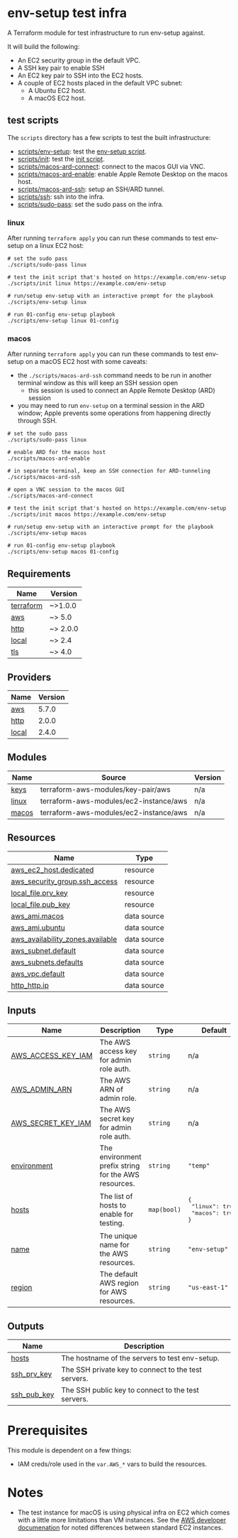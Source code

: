 # env-setup test infra

A Terraform module for test infrastructure to run env-setup against.

It will build the following:
- An EC2 security group in the default VPC.
- A SSH key pair to enable SSH
- An EC2 key pair to SSH into the EC2 hosts.
- A couple of EC2 hosts placed in the default VPC subnet:
    - A Ubuntu EC2 host.
    - A macOS EC2 host.

## test scripts
The `scripts` directory has a few scripts to test the built infrastructure:

- [scripts/env-setup](scripts/env-setup): test the [env-setup script](../scripts/env-setup).
- [scripts/init](scripts/init): test the [init script](../scripts/init).
- [scripts/macos-ard-connect](scripts/macos-ard-connect): connect to the macos GUI via VNC.
- [scripts/macos-ard-enable](scripts/macos-ard-enable): enable Apple Remote Desktop on the macos host.
- [scripts/macos-ard-ssh](scripts/macos-ard-ssh): setup an SSH/ARD tunnel.
- [scripts/ssh](scripts/ssh): ssh into the infra.
- [scripts/sudo-pass](scripts/sudo-pass): set the sudo pass on the infra.

### linux
After running `terraform apply` you can run these commands to test env-setup on a linux EC2 host:
```
# set the sudo pass
./scripts/sudo-pass linux

# test the init script that's hosted on https://example.com/env-setup
./scripts/init linux https://example.com/env-setup

# run/setup env-setup with an interactive prompt for the playbook
./scripts/env-setup linux

# run 01-config env-setup playbook
./scripts/env-setup linux 01-config
```

### macos
After running `terraform apply` you can run these commands to test env-setup on a macOS EC2 host with some caveats:

- the `./scripts/macos-ard-ssh` command needs to be run in another terminal window as this will keep an SSH session open
  - this session is used to connect an Apple Remote Desktop (ARD) session
- you may need to run `env-setup` on a terminal session in the ARD window; Apple prevents some operations from happening directly through SSH.
```
# set the sudo pass
./scripts/sudo-pass linux

# enable ARD for the macos host
./scripts/macos-ard-enable

# in separate terminal, keep an SSH connection for ARD-tunneling
./scripts/macos-ard-ssh

# open a VNC session to the macos GUI
./scripts/macos-ard-connect

# test the init script that's hosted on https://example.com/env-setup
./scripts/init macos https://example.com/env-setup

# run/setup env-setup with an interactive prompt for the playbook
./scripts/env-setup macos

# run 01-config env-setup playbook
./scripts/env-setup macos 01-config
```

## Requirements

| Name | Version |
|------|---------|
| <a name="requirement_terraform"></a> [terraform](#requirement\_terraform) | ~>1.0.0 |
| <a name="requirement_aws"></a> [aws](#requirement\_aws) | ~> 5.0 |
| <a name="requirement_http"></a> [http](#requirement\_http) | ~> 2.0.0 |
| <a name="requirement_local"></a> [local](#requirement\_local) | ~> 2.4 |
| <a name="requirement_tls"></a> [tls](#requirement\_tls) | ~> 4.0 |

## Providers

| Name | Version |
|------|---------|
| <a name="provider_aws"></a> [aws](#provider\_aws) | 5.7.0 |
| <a name="provider_http"></a> [http](#provider\_http) | 2.0.0 |
| <a name="provider_local"></a> [local](#provider\_local) | 2.4.0 |

## Modules

| Name | Source | Version |
|------|--------|---------|
| <a name="module_keys"></a> [keys](#module\_keys) | terraform-aws-modules/key-pair/aws | n/a |
| <a name="module_linux"></a> [linux](#module\_linux) | terraform-aws-modules/ec2-instance/aws | n/a |
| <a name="module_macos"></a> [macos](#module\_macos) | terraform-aws-modules/ec2-instance/aws | n/a |

## Resources

| Name | Type |
|------|------|
| [aws_ec2_host.dedicated](https://registry.terraform.io/providers/hashicorp/aws/latest/docs/resources/ec2_host) | resource |
| [aws_security_group.ssh_access](https://registry.terraform.io/providers/hashicorp/aws/latest/docs/resources/security_group) | resource |
| [local_file.prv_key](https://registry.terraform.io/providers/hashicorp/local/latest/docs/resources/file) | resource |
| [local_file.pub_key](https://registry.terraform.io/providers/hashicorp/local/latest/docs/resources/file) | resource |
| [aws_ami.macos](https://registry.terraform.io/providers/hashicorp/aws/latest/docs/data-sources/ami) | data source |
| [aws_ami.ubuntu](https://registry.terraform.io/providers/hashicorp/aws/latest/docs/data-sources/ami) | data source |
| [aws_availability_zones.available](https://registry.terraform.io/providers/hashicorp/aws/latest/docs/data-sources/availability_zones) | data source |
| [aws_subnet.default](https://registry.terraform.io/providers/hashicorp/aws/latest/docs/data-sources/subnet) | data source |
| [aws_subnets.defaults](https://registry.terraform.io/providers/hashicorp/aws/latest/docs/data-sources/subnets) | data source |
| [aws_vpc.default](https://registry.terraform.io/providers/hashicorp/aws/latest/docs/data-sources/vpc) | data source |
| [http_http.ip](https://registry.terraform.io/providers/hashicorp/http/latest/docs/data-sources/http) | data source |

## Inputs

| Name | Description | Type | Default | Required |
|------|-------------|------|---------|:--------:|
| <a name="input_AWS_ACCESS_KEY_IAM"></a> [AWS\_ACCESS\_KEY\_IAM](#input\_AWS\_ACCESS\_KEY\_IAM) | The AWS access key for admin role auth. | `string` | n/a | yes |
| <a name="input_AWS_ADMIN_ARN"></a> [AWS\_ADMIN\_ARN](#input\_AWS\_ADMIN\_ARN) | The AWS ARN of admin role. | `string` | n/a | yes |
| <a name="input_AWS_SECRET_KEY_IAM"></a> [AWS\_SECRET\_KEY\_IAM](#input\_AWS\_SECRET\_KEY\_IAM) | The AWS secret key for admin role auth. | `string` | n/a | yes |
| <a name="input_environment"></a> [environment](#input\_environment) | The environment prefix string for the AWS resources. | `string` | `"temp"` | no |
| <a name="input_hosts"></a> [hosts](#input\_hosts) | The list of hosts to enable for testing. | `map(bool)` | <pre>{<br>  "linux": true,<br>  "macos": true<br>}</pre> | no |
| <a name="input_name"></a> [name](#input\_name) | The unique name for the AWS resources. | `string` | `"env-setup"` | no |
| <a name="input_region"></a> [region](#input\_region) | The default AWS region for AWS resources. | `string` | `"us-east-1"` | no |

## Outputs

| Name | Description |
|------|-------------|
| <a name="output_hosts"></a> [hosts](#output\_hosts) | The hostname of the servers to test env-setup. |
| <a name="output_ssh_prv_key"></a> [ssh\_prv\_key](#output\_ssh\_prv\_key) | The SSH private key to connect to the test servers. |
| <a name="output_ssh_pub_key"></a> [ssh\_pub\_key](#output\_ssh\_pub\_key) | The SSH public key to connect to the test servers. |

# Prerequisites
This module is dependent on a few things:

- IAM creds/role used in the `var.AWS_*` vars to build the resources.

# Notes
- The test instance for macOS is using physical infra on EC2 which comes with a little more limitations than VM instances. See the [AWS developer documenation](https://docs.aws.amazon.com/AWSEC2/latest/UserGuide/ec2-mac-instances.html#mac-instance-considerations) for noted differences between standard EC2 instances.
